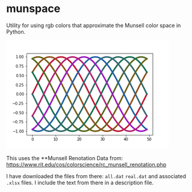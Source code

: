 # munspace
Utility for using rgb colors that approximate the Munsell color space in Python.

![10 sine waves in Munsell colors](munsell-color-demo.png)

This uses the **Munsell Renotation Data from:
<https://www.rit.edu/cos/colorscience/rc_munsell_renotation.php>

I have downloaded the files from there: `all.dat` `real.dat` and 
associated `.xlsx` files. I include the text from there in a description file.
